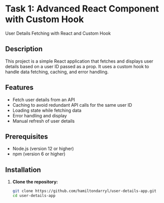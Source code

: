
# Task 1: Advanced React Component with Custom Hook

 User Details Fetching with React and Custom Hook

## Description
This project is a simple React application that fetches and displays user details based on a user ID passed as a prop. It uses a custom hook to handle data fetching, caching, and error handling.

## Features
- Fetch user details from an API
- Caching to avoid redundant API calls for the same user ID
- Loading state while fetching data
- Error handling and display
- Manual refresh of user details

## Prerequisites
- Node.js (version 12 or higher)
- npm (version 6 or higher)

## Installation

1. **Clone the repository:**
   ```bash
   git clone https://github.com/hamiltondarryl/user-details-app.git
   cd user-details-app